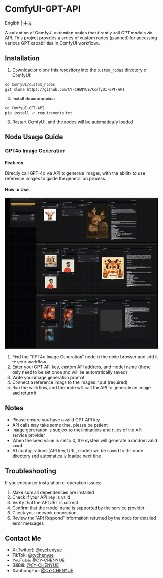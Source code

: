 # ComfyUI-GPT-API

English | [中文](README.md)

A collection of ComfyUI extension nodes that directly call GPT models via API. This project provides a series of custom nodes (planned) for accessing various GPT capabilities in ComfyUI workflows.

## Installation

1. Download or clone this repository into the `custom_nodes` directory of ComfyUI:
```
cd ComfyUI/custom_nodes
git clone https://github.com/CY-CHENYUE/ComfyUI-GPT-API
```

2. Install dependencies:
```
cd ComfyUI-GPT-API
pip install -r requirements.txt
```

3. Restart ComfyUI, and the nodes will be automatically loaded

## Node Usage Guide

### GPT4o Image Generation

#### Features

Directly call GPT-4o via API to generate images, with the ability to use reference images to guide the generation process.

#### How to Use

![workflow example](workflow/ComfyUI-GPT-API.png)

1. Find the "GPT4o Image Generation" node in the node browser and add it to your workflow
2. Enter your GPT API key, custom API address, and model name (these only need to be set once and will be automatically saved)
3. Write your image generation prompt
4. Connect a reference image to the images input (required)
5. Run the workflow, and the node will call the API to generate an image and return it

## Notes

- Please ensure you have a valid GPT API key
- API calls may take some time, please be patient
- Image generation is subject to the limitations and rules of the API service provider
- When the seed value is set to 0, the system will generate a random valid seed
- All configurations (API key, URL, model) will be saved to the node directory and automatically loaded next time

## Troubleshooting

If you encounter installation or operation issues:

1. Make sure all dependencies are installed
2. Check if your API key is valid
3. Verify that the API URL is correct
4. Confirm that the model name is supported by the service provider
5. Check your network connection
6. Review the "API Respond" information returned by the node for detailed error messages

## Contact Me

- X (Twitter): [@cychenyue](https://x.com/cychenyue)
- TikTok: [@cychenyue](https://www.tiktok.com/@cychenyue)
- YouTube: [@CY-CHENYUE](https://www.youtube.com/@CY-CHENYUE)
- BiliBili: [@CY-CHENYUE](https://space.bilibili.com/402808950)
- Xiaohongshu: [@CY-CHENYUE](https://www.xiaohongshu.com/user/profile/6360e61f000000001f01bda0) 
